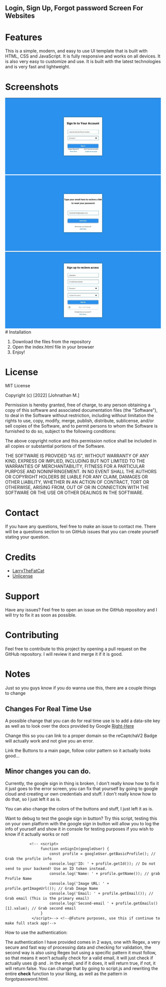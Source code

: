## Login, Sign Up, Forgot password Screen For Websites
# Features

This is a simple, modern, and easy to use UI template that is built with HTML, CSS and JavaScript. It is fully responsive and works on all devices. It is also very easy to customize and use. It is built with the latest technologies and is very fast and lightweight. 

# Screenshots
<img src="./imgs/login.png" alt="">
<br>
<img src="./imgs/forgotpassword.png" alt="">
<br>
<img src="./imgs/signup.png" alt="">
# Installation

1. Download the files from the repository
2. Open the index.html file in your browser
3. Enjoy!

# License

MIT License

Copyright (c) [2022] [Johnathan M.]

Permission is hereby granted, free of charge, to any person obtaining a copy
of this software and associated documentation files (the "Software"), to deal
in the Software without restriction, including without limitation the rights
to use, copy, modify, merge, publish, distribute, sublicense, and/or sell
copies of the Software, and to permit persons to whom the Software is
furnished to do so, subject to the following conditions:

The above copyright notice and this permission notice shall be included in all
copies or substantial portions of the Software.

THE SOFTWARE IS PROVIDED "AS IS", WITHOUT WARRANTY OF ANY KIND, EXPRESS OR
IMPLIED, INCLUDING BUT NOT LIMITED TO THE WARRANTIES OF MERCHANTABILITY,
FITNESS FOR A PARTICULAR PURPOSE AND NONINFRINGEMENT. IN NO EVENT SHALL THE
AUTHORS OR COPYRIGHT HOLDERS BE LIABLE FOR ANY CLAIM, DAMAGES OR OTHER
LIABILITY, WHETHER IN AN ACTION OF CONTRACT, TORT OR OTHERWISE, ARISING FROM,
OUT OF OR IN CONNECTION WITH THE SOFTWARE OR THE USE OR OTHER DEALINGS IN THE
SOFTWARE.

# Contact

If you have any questions, feel free to make an issue to contact me. There will be a questions section to on GitHub issues that you can create yourself stating your question.

# Credits

- [LarryTheFatCat](https://www.github.com/larrythefatcat/)
- [Unlicense](https://mit-license.org/)

# Support

Have any issues? Feel free to open an issue on the GitHub repository and I will try to fix it as soon as possible.

# Contributing

Feel free to contribute to this project by opening a pull request on the GitHub repository. I will review it and merge it if it is good.
# Notes

Just so you guys know if you do wanna use this, there are a couple things to change


## Changes For Real Time Use

A possible change that you can do for real time use is to add a data-site key as well as to look over the docs provided by Google 
[Right-Here](https://developers.google.com/identity/sign-in/web/build-button)

Change this so you can link to a proper domain so the reCaptchaV2 Badge will actually work and not give you an error.

Link the Buttons to a main page, follow color pattern so it actually looks good...
## Minor changes you can do.

Currently, the google sign in thing is broken, I don't really know how to fix it it just goes to the error screen, you can fix that yourself by going to google cloud and creating ur own credentials and stuff. I don't really know how to do that, so I just left it as is. 

You can also change the colors of the buttons and stuff, I just left it as is.


Want to debug to test the google sign in button? Try this script, testing this on your own platform with the google sign in
button will allow you to log the info of yourself and show it in console for testing purposes if you wish to know if it actually
works or not!

               <!-- <script>
                    function onSignIn(googleUser) {
                        const profile = googleUser.getBasicProfile(); // Grab the profile info
                        console.log('ID: ' + profile.getId()); // Do not send to your backend! Use an ID token instead.
                        console.log('Name: ' + profile.getName()); // grab Profile Name
                        console.log('Image URL: ' + profile.getImageUrl()); // Grab Image Name
                        console.log('Email: ' + profile.getEmail()); // Grab email (This is the primary email)
                        console.log('Second-email ' + profile.getEmails()[1].value); // Grab second email
                    }
                </script>--> <!--@Future purposes, use this if continue to make full stack app!-->


How to use the authentication:

The authentication I have provided comes in 2 ways, one with Regex, a very secure and fast way of processing data and checking for validation, the second way is also using Regex but using a specific pattern it must follow, so that means it won't actually check for a valid email, it will just check if actually uses @ and . in the email, and if it does, it will return true, if not, it will return false. You can change that by going to script.js and rewriting the entire __check__ function to your liking, as well as the pattern in forgotpassword.html.
